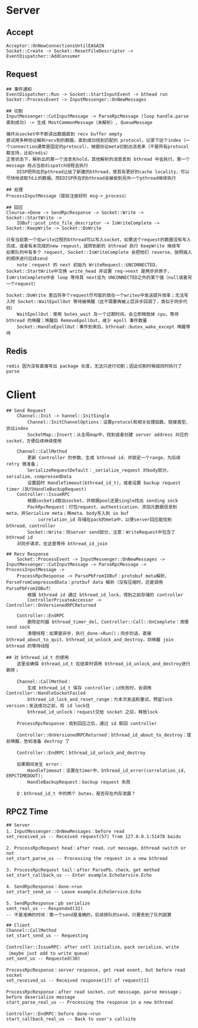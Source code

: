 
# Server

## Accept
    Acceptor::OnNewConnectionsUntilEAGAIN
    Socket::Create -> Socket::ResetFileDescriptor -> EventDispatcher::AddConsumer

## Request 
    ## 事件通知
    EventDispatcher::Run -> Socket::StartInputEvent -> bthead run Socket::ProcessEvent -> InputMessenger::OnNewMessages
    
    ## 切割
    InputMessenger::CutInputMessage -> ParseRpcMessage (loop handle.parse 直到成功) -> 生成 MostCommonMessage（未解析）, QueueMessage

    循环从socket中不断读出数据直到 recv buffer empty
    尝试用多种协议解析recv到的数据，直到成功找到匹配的 protocol，记录下这个index（一个connection通常是固定的protocol），根据协议meta切割出消息来（不是所有protocol都支持，比如redis）
    正常状态下，解析出的第一个消息先hold，其他解析的消息丢到 bthread 中去执行，第一个 message 抢占当前dispatch线程去执行
        DISP把所在的pthread让给了新建的bthread，使其有更好的cache locality，可以尽快地读取fd上的数据。而EDISP所在的bthread会被偷到另外一个pthread继续执行
    
    ## 处理
    ProcessInputMessage（提前注册好的 msg->_process）
    
    ## 回应
    Clourse->Done -> SendRpcResponse -> Socket::Write -> Socket::StartWrite -> 
        IOBuf::pcut_into_file_descriptor -> IsWriteComplete -> Socket::KeepWrite -> Socket::DoWrite

    只有当前第一个在write过程的bthread可以写入socket，如果这个request的数据没有写入完成，或者有未完成的new reqeust，就转到新的 bthread 执行 KeepWrite 继续写
    如果队列中有多个 request, Socket::IsWriteComplete 会把他们 reverse，按照插入的顺序进行后续send 
        note：request 的 next 初始为 WriteRequest::UNCONNECTED，Socket::StartWrite中交换 write_head 并设置 req->next 是两步非原子，IsWriteComplete中会 loop 等待其 next设为 UNCONNECTED之外的某个值（null或者另一个request）

    Socket::DoWrite 里边将多个request尽可能的放在一个writev中发送提升效率；无法写入时 Socket::WaitEpollOut 等待被唤醒（这不需要再被上层异步回调了，类似于同步代码）
        WaitEpollOut：使用 butex_wait 及一个过期时间，会立即释放掉 cpu，等待 bthread 的唤醒；唤醒后 RemoveEpollOut，减少 epoll 事件数量
        Socket::HandleEpollOut：事件到来后，bthread::butex_wake_except 唤醒等待

## Redis
    redis 因为没有直接写出 package 长度，无法只进行切割；因此切割时候就同时执行了 parse

# Client
    ## Send Request
        Channel::Init -> hannel::InitSingle
            Channel::InitChannelOptions：设置protocol和相关处理函数、链接类型、协议index        
            SocketMap::Insert：从全局map中，找到或者创建 server address 对应的 socket，方便后续继续使用

        Channel::CallMethod
            更新 Controller 的参数、生成 bthread id，并锁定一个range，为后续 retry 做准备；
            SerializeRequestDefault：_serialize_request 对body部分，serialize、compressedData
            设置超时 HandleTimeout(bthread_id_t)，或者设置 backup request timer (执行HandleBackupRequest)
        Controller::IssueRPC
            根据socketid取出socket，并根据pool还是single找出 sending sock        
            PackRpcRequest：打包request，authentication、添加元数据信息到 meta，并Serialize meta；再meta、body写入到 io buf
                correlation_id 存储在pack的meta中，以便server回应能找到bthread、controller
            Socket::Write：同server send部分，注意：WriteRequest中包含了 bthread id
        对同步请求，在这里等待 bthread_id_join

    ## Recv Response
        Socket::ProcessEvent -> InputMessenger::OnNewMessages -> InputMessenger::CutInputMessage -> ParseRpcMessage -> ProcessInputMessage -> 
        ProcessRpcResponse -> ParsePbFromIOBuf：protobuf meta解析、ParseFromCompressedData：protbuf data 解析（没有压缩时，还是调用 ParsePbFromIOBuf）
            根据 bthread id 通过 bthread_id_lock，得到之前存储的 controller
            ControllerPrivateAccessor -> Controller::OnVersionedRPCReturned

        Controller::EndRPC
            删除定时器 bthread_timer_del、Controller::Call::OnComplete：清理 send sock
            清理线程：如果是异步，执行_done->Run()；同步的话，直接 bthread_about_to_quit、bthread_id_unlock_and_destroy，将唤醒 join bthread 的等待线程
                
    ## 对 bthread_id_t 的使用
        这里会确保 bthread_id_t 在结束时调用 bthread_id_unlock_and_destroy进行删除；

        Channel::CallMethod：
            生成 bthread_id_t 保存 controller；id失败时，会调用 Controller::HandleSocketFailed
            bthread_id_lock_and_reset_range：为本次发送和重试，预留lock version；发送成功之前，将 id lock住
            bthread_id_unlock：request交给 socket 之后，释放lock

        ProcessRpcResponse：收到回应之后，通过 id 取回 controller

        Controller::OnVersionedRPCReturned：bthread_id_about_to_destroy：提前唤醒，告知准备 destroy 了

        Controller::EndRPC：bthread_id_unlock_and_destroy

        如果期间发生 error：
            HandleTimeout：设置在timer中，bthread_id_error(correlation_id, ERPCTIMEDOUT);
            HandleBackupRequest：backup request 失败

        Q：bthread_id_t 中的两个 butex，是否存在内存泄露？
        
## RPCZ Time
    ## Server
    1. InputMessenger::OnNewMessages：before read
    set_received_us -- Received request(57) from 127.0.0.1:51478 baidu

    2. ProcessRpcRequest head：after read、cut message、bthread switch or not
    set_start_parse_us -- Processing the request in a new bthread

    3. ProcessRpcRequest tail：after ParsePb、check、get method
    set_start_callback_us -- Enter example.EchoService.Echo

    4. SendRpcResponse：done->run
    set_start_send_us -- Leave example.EchoService.Echo

    5. SendRpcResponse：pb serialize
    sent_real_us -- Responded(32)
    -- 不是准确的时间：第一个send是准确的，后续排队的send，只要丢到了队列就算

    ## Client
    Channel::CallMethod
    set_start_send_us -- Requesting 

    Controller::IssueRPC: after cntl initialize，pack serialize、write（maybe just add to write queue）
    set_sent_us -- Requested(30) 

    ProcessRpcResponse：server response, get read event, but before read socket
    set_received_us -- Received response(17) of request[1]

    ProcessRpcResponse：after read socket、cut messsage、parse message；before deserialize message
    start_parse_real_us -- Processing the response in a new bthread

    Controller::EndRPC：before done->run
    start_callback_real_us -- Back to user's callsite